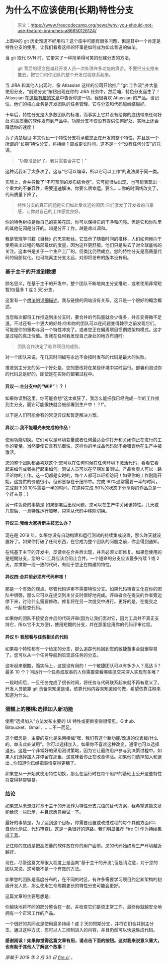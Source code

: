 # 为什么不应该使用(长期)特性分支

> 原文：<https://www.freecodecamp.org/news/why-you-should-not-use-feature-branches-a86950126124/>

上图中的 git 历史难道不好用吗？这个库中可能有很多问题，但是其中一个肯定是特性分支的使用。让我们看看这样的坏事是如何成为如此普遍的做法。

当 git 取代 SVN 时，它带来了一种简单得可笑的创建分支的方法。

> git 背后的理念是减轻开发人员一次处理许多功能的痛苦。不要把分支推来推去，把它们和你团队的整个开发过程联系起来。

当 JIRA 和其他人出现时，像 Atlassian 这样的公司开始推广“git 工作流”,并大量使用分支。“创建分支”按钮出现在你的 JIRA 任务中，然后嘣，特色分支诞生了！Atlassian 在[这篇有趣的文章](https://www.atlassian.com/agile/software-development/branching)中告诉你这一切。我很喜欢 Atlassian 的产品。请记住，他们的核心业务是开发团队的任务管理。它与分支和代码越纠结越好。

十年后，特性分支是大多数团队的标准，而事实上它并没有给你的底线带来任何好处:将高质量的软件发布到产品中。功能分支不仅没有提供任何好处，实际上还会降低你的速度！

为了清楚起见:本文假设一个特性分支将承载您正在开发的整个特性，并且是一个所谓的“长期”特性分支，将持续 1 周或更长时间。这不是一个“没有任何分支”的咒语。

> “功能准备好了。我只需要合并它！”

这种话我听了太多次了。这与“它可以编译，所以它可以工作”的说法属于同一类。

实际上，合并导致了“不可预测的发布综合症”。它可能很快出现，也可能表现出一个重大的不兼容性，需要迅速解决。你要么很幸运，要么……你的时间线改变了，代码质量下降了。

> 特性分支的真正问题是它们如此受欢迎的原因:它们激发了开发者的自豪感，让你对自己的工作感觉良好。

你的特色树枝是你自己的完美花园，你可以保持它的干净和闪亮。但是它和你队里的其他花园是分开的。越是分开工作，越是难以调和。

我是管理学书籍《目标》的忠实粉丝。它显示了随着时间的推移，人们如何倾向于使用突出过程的局部最优的度量，因为这样更舒服。他们只是失去了对全球底线的关注。这本书是关于一个生产工厂的，但类比仍然成立。您的特性分支是高质量代码的局部优化。也可能离主分支太远，对即将发布的版本没有用。

### 基于主干的开发到救援

顾名思义，在基于主干的开发中，整个团队不断地向主分支推进，或者使用非常短暂的(最多 1 或 2 天)分支。

这里有一个[想法的详细描述](https://trunkbaseddevelopment.com/)。我与链接的网站没有关系。这只是一个很好的概念概述。

当您每次都将工作推送到主分支时，要合并的代码量就会少得多，并且变得微不足道。不过还有一个更大的好处:你和你的团队可以在问题变得棘手之前发现它们。可能是你的重构与另一个特性冲突了。或者您正在偏离项目惯例或架构模式。这才是过程的真正价值。当我在任何我发现自己身处的地方布道时:

> 团队合作决定了软件项目的成败。

对一个团队来说，花几天时间编写永远不会按时发布的代码是最大的失败。

推进到主分支的另一个好处是，您的更改将在某些环境中实时运行。部署和测试你的代码总是好的，即使是在实际的部署过程中。

#### 异议一:主分支中的“WIP”！？！

如果你读到这里，你可能会想“这太疯狂了，我怎么能把我已经完成一半的工作推到主分支，而它可能很快就会被部署到生产中！？!"。

以下是人们可能会有的常见异议和暂定解决方案。

#### 异议二:我不能曝光未完成的作品！

使用功能切换。它们可以是环境变量或者任何最适合你打开和关闭你正在进行的工作的变量。当然要使它具有防御性，这样你的半成品代码就不会错误地在生产中被激活。

您的整个团队都会喜欢这个:您可以在任何时候在任何环境下激活代码，看看它看起来如何或者执行起来如何。测试人员可以在早期准备测试。产品负责人可以一路评论你的工作。这一切都是实时的，每个人都可以轻松访问！如果你的工作刚刚开始，这提供的价值很小。但邪恶存在于细节中。完成 90%通常需要一半的时间，完成剩下的 10%需要一半的时间。在这种完成 90%的状态下分享你的作品总是一个好主意；)

另一件免费的事情是:如果部署后出现问题，您可以在生产中关闭该特性。几天或几周后，一旦特性运行顺畅，只需从代码中移除切换。

#### 异议三:我给大家折断主枝怎么办？

现在是 2019 年。如果你没有自动构建和运行测试的持续集成设置，那么昨天就设置好了。如果你打破了任何东西，在它成为整个团队的问题之前，你会得到通知。

在纯基于主干的开发中，反馈会在合并后出现，并且必须立即修复。如果您使用的是短期分支，您的 CI 工具应该会阻止合并。一个短命的分支应该最多持续 1 或 2 天，并携带一段一致的代码，有助于您正在构建的特性。

#### 异议四:合并前必须有代码审核！

那是一个有效的观点。尽管代码评审不需要特性分支。如果代码审查文化在你的团队中很强，那么它可以在提交到主分支时很好地完成。评审者会在提交的作者旁边停下来，讨论什么需要修改。修复将在另一次提交中进行。更好的是，在提交之前，一起检查代码。

如果你的团队不接受合并后的代码评审(因为让我们面对它，因为工具并不真正支持它，所以它不太方便)，使用短期的分支，并在那里应用你的代码评审过程。

#### 异议 5: **我想看与任务**相关的代码

如果每个特性都有一个给定的分支，那么追踪代码回到您的敏捷董事会就很容易了。您可以从一个任务导航到实现该任务的分支。

这听起来很酷，而实际上，这是没有用的！一个敏捷团队可以有多少人？高达 5？最多 10 个？问运行一个任务或故事的人你需要查看哪些提交来深入实现有多难？

一段时间后，一旦任务完成了很长时间，将任务与代码联系起来就不再有意义了。开发人员依靠 git 责备来知道是谁，依靠代码内容来知道如何做，希望依靠注释来知道为什么。

### 蛋糕上的樱桃:选择加入新功能

使用“选择加入”方法发布主要的 UI 特性或更新变得很常见。Github、Bitbucket、Gmail、……不一而足。

这个概念是，主要的变化是采用横幅“嘿，我们有这个新功能/改进的仪表板/什么的。单击此处试用”。你可以选择加入，如果你不喜欢这种改变，通常也可以选择退出。这是一个非常好的采用测试策略，因为它让最终用户参与到决策过程中。如果人们选择加入并停留在那里，这意味着你正在改善体验。如果他们选择加入和退出…你知道你已经把事情变得更糟了。

如果您从一开始就使用特性切换，那么在运行时在每个用户的基础上公开这些特性将变得非常容易。

### 结论

如果您从未想过将基于主干的开发作为特性分支咒语的替代方案，我希望这篇文章能给您一些启示，并且您愿意尝试一下。

最好的事情是，为了达到这个目标，你需要设置或改进过程的每个其他方面(CI、自动化测试、代码审查)。这是一条很好的道路。我们明显推荐 Fire CI 作为[持续集成工具](https://fire.ci/)。

记住你的底线是把高质量的软件放在你的用户面前。您的代码始终离生产环境越近越好。

现在，尽管这篇文章很大程度上是面向“基于主干的开发”,但是请注意，对于您的团队来说，这可能不是一个有效的方法。

如果您的团队是高度分布的，在不同的时区，有许多需要学习项目约定和架构的初级开发人员，那么使用生命周期更长的特性分支可能会更好。

这篇文章的主要思想是:

你越快地将不同的部分整合在一起，并检查它们是否正常工作，最终你就越安全地拥有一个正常工作的产品。

一个很好的共同点是使用最多持续 1 或 2 天的短期分支，并将它们合并到主分支。通过这种方式，您可以人工控制进入的内容，并且仍然可以快速集成代码。

**感谢阅读！如果你觉得这篇文章有用，请点击下面的按钮。这对我来说意义重大，也有助于其他人了解这个故事！**

*原载于 2019 年 3 月 30 日 [fire.ci](https://fire.ci/blog/why-you-should-not-use-feature-branches/) 。*